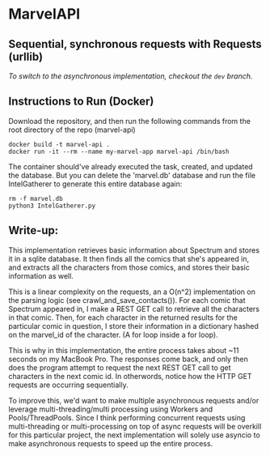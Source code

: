 # MarvelAPI
## Sequential, synchronous requests with Requests (urllib)
*To switch to the asynchronous implementation, checkout the `dev` branch.*

## Instructions to Run (Docker)
Download the repository, and then run the following commands from the root directory of the repo (marvel-api)
```
docker build -t marvel-api .
docker run -it --rm --name my-marvel-app marvel-api /bin/bash
```
The container should've already executed the task, created, and updated the database. But you can delete the 'marvel.db' database and run the file IntelGatherer to generate this entire database again:
```
rm -f marvel.db
python3 IntelGatherer.py
```

## Write-up:
This implementation retrieves basic information about Spectrum and stores it in a sqlite database. It then finds all the comics that she's appeared in, and extracts all the characters from those comics, and stores their basic information as well.

This is a linear complexity on the requests, an a O(n^2) implementation on the parsing logic (see crawl_and_save_contacts()). For each comic that Spectrum appeared in, I make a REST GET call to retrieve all the characters in that comic. Then, for each character in the returned results for the particular comic in question, I store their information in a dictionary hashed on the marvel_id of the character. (A for loop inside a for loop).

This is why in this implementation, the entire process takes about ~11 seconds on my MacBook Pro. The responses come back, and only then does the program attempt to request the next REST GET call to get characters in the next comic id. In otherwords, notice how the HTTP GET requests are occurring sequentially.

To improve this, we'd want to make multiple asynchronous requests and/or leverage multi-threading/multi processing using Workers and Pools/ThreadPools. Since I think performing concurrent requests using multi-threading or multi-processing on top of async requests will be overkill for this particular project, the next implementation will solely use asyncio to make asynchronous requests to speed up the entire process.

